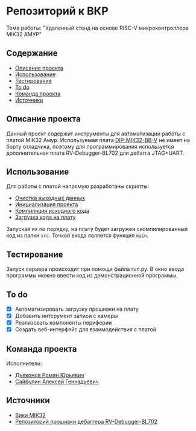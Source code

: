 # Репозиторий к ВКР

Тема работы: "Удаленный стенд на основе RISC-V микроконтроллера MIK32 АМУР"

## Содержание

- [Описание проекта](#описание-проекта)
- [Использование](#использование)
- [Тестирование](#тестирование)
- [To do](#to-do)
- [Команда проекта](#команда-проекта)
- [Источники](#источники)

## Описание проекта

Данный проект содержит инструменты для автоматизации работы с платой MIK32 Амур.
Используемая плата [DIP-MIK32-BB-V](https://wiki.mik32.ru/DIP-MIK32-BB-V2) не имеет на борту отладчика,
поэтому для программирования используется дополнительная плата RV-Debugger-BL702 для дебагга JTAG+UART.

## Использование

Для работы с платой напрямую разработаны скрипты:
- [Очистка выходных данных](scripts/00_clear_project.ps1)
- [Инициализация проекта](scripts/01_init_project.ps1)
- [Компиляция исходного кода](scripts/02_compile_project.ps1)
- [Загрузка кода на плату](scripts/03_upload_to_board.ps1)

Запуская их по порядку, на плату будет загружен скомпилированный код из папки `src`.
Точкой входа является функция `main`.

## Тестирование

Запуск сервера происходит при помощи файла run.py. В окно ввода программы можно ввести код из демонстрационной программы.

## To do

- [x] Автоматизировать загрузку прошивки на плату
- [x] Добавить интсрумент записи с камеры
- [x] Реализовать компоненты периферии
- [x] Создать веб-интерфейс для взаимодействия с платой

## Команда проекта

Исполнители:
- [Дьяконов Роман Юрьевич](mailto:ryudyakonov@edu.hse.ru)
- [Сайфулин Алексей Геннадьевич](mailto:agsayfulin@edu.hse.ru)

## Источники

- [Вики MIK32](https://wiki.mik32.ru)
- [Репозиторий прошивки дебаггера RV-Debugger-BL702](https://github.com/sipeed/RV-Debugger-BL702)
